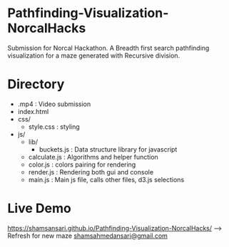 # Pathfinding-Visualization-NorcalHacks
Submission for Norcal Hackathon. A Breadth first search pathfinding visualization for a maze generated with Recursive division. 


# Directory
- .mp4 : Video submission
- index.html
- css/
  - style.css : styling
- js/
  - lib/
    - buckets.js : Data structure library for javascript
  - calculate.js : Algorithms and helper function
  - color.js : colors pairing for rendering
  - render.js : Rendering both gui and console
  - main.js : Main js file, calls other files, d3.js selections
 

# Live Demo
https://shamsansari.github.io/Pathfinding-Visualization-NorcalHacks/ 
--> Refresh for new maze
shamsahmedansari@gmail.com
